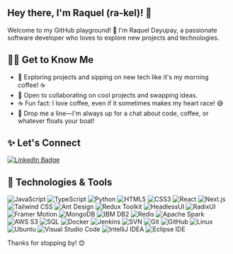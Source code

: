 ## Hey there, I'm Raquel (ra-kel)! 🙂

Welcome to my GitHub playground! 👋 I'm Raquel Dayupay, a passionate software developer who loves to explore new projects and technologies.

## 🙋‍♀️ Get to Know Me

- 🔭 Exploring projects and sipping on new tech like it's my morning coffee! ☕
- 👯 Open to collaborating on cool projects and swapping ideas.
- ☕ Fun fact: I love coffee, even if it sometimes makes my heart race! 😅
- 💬 Drop me a line—I'm always up for a chat about code, coffee, or whatever floats your boat!

## ✨ Let's Connect

[![LinkedIn Badge](https://img.shields.io/badge/LinkedIn-0077B5?style=for-the-badge&logo=linkedin&logoColor=white)](https://www.linkedin.com/in/raqueldayupay/)

## 🔧 Technologies & Tools

![JavaScript](https://img.shields.io/badge/JavaScript-F7DF1E?style=flat&logo=javascript&logoColor=black)
![TypeScript](https://img.shields.io/badge/TypeScript-3178C6?style=flat&logo=typescript&logoColor=white)
![Python](https://img.shields.io/badge/Python-3776AB?style=flat&logo=python&logoColor=white)
![HTML5](https://img.shields.io/badge/HTML5-E34F26?style=flat&logo=html5&logoColor=white)
![CSS3](https://img.shields.io/badge/CSS3-1572B6?style=flat&logo=css3&logoColor=white)
![React](https://img.shields.io/badge/React-61DAFB?style=flat&logo=react&logoColor=white)
![Next.js](https://img.shields.io/badge/Next.js-000000?style=flat&logo=next.js&logoColor=white)
![Tailwind CSS](https://img.shields.io/badge/Tailwind%20CSS-38B2AC?style=flat&logo=tailwind-css&logoColor=white)
![Ant Design](https://img.shields.io/badge/Ant%20Design-0170FE?style=flat&logo=ant-design&logoColor=white)
![Redux Toolkit](https://img.shields.io/badge/Redux_Toolkit-764ABC?style=flat&logo=redux&logoColor=white)
![HeadlessUI](https://img.shields.io/badge/HeadlessUI-8B5CF6?style=flat&logo=tailwind-css&logoColor=white)
![RadixUI](https://img.shields.io/badge/RadixUI-05BF9A?style=flat&logo=tailwind-css&logoColor=white)
![Framer Motion](https://img.shields.io/badge/Framer_Motion-0055FF?style=flat&logo=framer&logoColor=white)
![MongoDB](https://img.shields.io/badge/MongoDB-47A248?style=flat&logo=mongodb&logoColor=white)
![IBM DB2](https://img.shields.io/badge/IBM_DB2-054ADA?style=flat&logo=ibm&logoColor=white)
![Redis](https://img.shields.io/badge/Redis-DC382D?style=flat&logo=redis&logoColor=white)
![Apache Spark](https://img.shields.io/badge/Apache_Spark-E25A1C?style=flat&logo=apache-spark&logoColor=white)
![AWS S3](https://img.shields.io/badge/AWS_S3-569A31?style=flat&logo=amazon-s3&logoColor=white)
![SQL](https://img.shields.io/badge/SQL-003B57?style=flat&logo=sql&logoColor=white)
![Docker](https://img.shields.io/badge/Docker-2496ED?style=flat&logo=docker&logoColor=white)
![Jenkins](https://img.shields.io/badge/Jenkins-D24939?style=flat&logo=jenkins&logoColor=white)
![SVN](https://img.shields.io/badge/SVN-809CC9?style=flat&logo=apache-subversion&logoColor=white)
![Git](https://img.shields.io/badge/Git-F05032?style=flat&logo=git&logoColor=white)
![GitHub](https://img.shields.io/badge/GitHub-181717?style=flat&logo=github&logoColor=white)
![Linux](https://img.shields.io/badge/Linux-FCC624?style=flat&logo=linux&logoColor=black)
![Ubuntu](https://img.shields.io/badge/Ubuntu-E95420?style=flat&logo=ubuntu&logoColor=white)
![Visual Studio Code](https://img.shields.io/badge/Visual_Studio_Code-007ACC?style=flat&logo=visual-studio-code&logoColor=white)
![IntelliJ IDEA](https://img.shields.io/badge/IntelliJ_IDEA-000000?style=flat&logo=intellij-idea&logoColor=white)
![Eclipse IDE](https://img.shields.io/badge/Eclipse_IDE-2C2255?style=flat&logo=eclipse-ide&logoColor=white)

Thanks for stopping by! 😊
